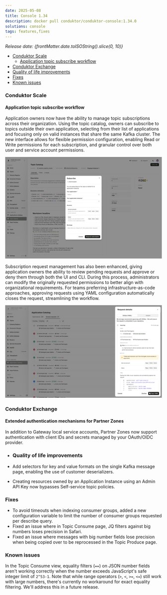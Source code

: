 ```yaml
---
date: 2025-05-08
title: Console 1.34
description: docker pull conduktor/conduktor-console:1.34.0
solutions: console
tags: features,fixes
---
```


*Release date: {frontMatter.date.toISOString().slice(0, 10)}*

- [Conduktor Scale](#conduktor-scale)
  - [Application topic subscribe workflow](#application-topic-subscribe-workflow)
- [Conduktor Exchange](#conduktor-exchange)
- [Quality of life improvements](#quality-of-life-improvements)
- [Fixes](#fixes)
- [Known issues](#known-issues)

### Conduktor Scale

#### Application topic subscribe workflow


Application owners now have the ability to manage topic subscriptions across their organization. Using the topic catalog, owners can subscribe to topics outside their own application, selecting from their list of applications and focusing only on valid instances that share the same Kafka cluster. The new interface allows for flexible permission configuration, enabling Read or Write permissions for each subscription, and granular control over both user and service account permissions.

![Topic catalog subscribe modal](/images/changelog/platform/v34/topic-catalog-subscribe.png)

Subscription request management has also been enhanced, giving application owners the ability to review pending requests and approve or deny them through both the UI and CLI. During this process, administrators can modify the originally requested permissions to better align with organizational requirements. For teams preferring infrastructure-as-code approaches, approving requests using YAML configuration automatically closes the request, streamlining the workflow.

![Application catalog request approval](/images/changelog/platform/v34/app-catalog-request.png)

### Conduktor Exchange

#### Extended authentication mechanisms for Partner Zones

In addition to Gateway local service accounts, Partner Zones now support authentication with client IDs and secrets managed by your OAuth/OIDC provider.

- ### Quality of life improvements

- Add selectors for key and value formats on the single Kafka message page, enabling the use of customer deserializers.
- Creating resources owned by an Application Instance using an Admin API Key now bypasses Self-service topic policies.

### Fixes
- To avoid timeouts when indexing consumer groups, added a new configuration variable to limit the number of consumer groups requested per describe query.
- Fixed an issue where in Topic Consume page, JQ filters against big numbers loses precision in Safari.
- Fixed an issue where messages with big number fields lose precision when being copied over to be reprocessed in the Topic Produce page.

### Known issues

In the Topic Consume view, equality filters (`==`) on JSON number fields aren't working correctly when the number exceeds JavaScript's safe integer limit of `2^53-1`. Note that while range operators (`>`, `<`, `>=`, `<=`) still work with large numbers, there's currently no workaround for exact equality filtering. We'll address this in a future release.
